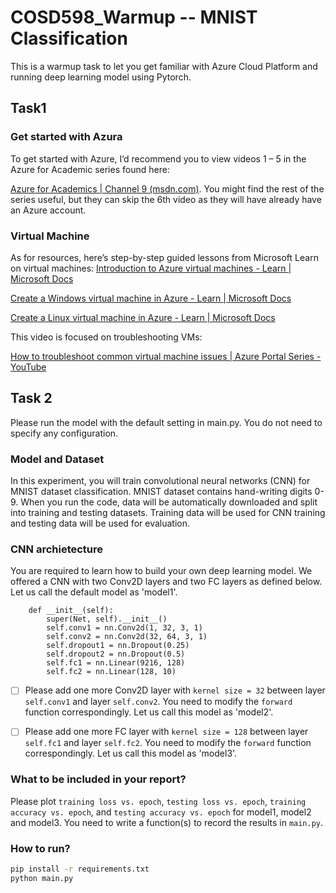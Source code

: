 # COSD598_Warmup -- MNIST Classification
This is a warmup task to let you get familiar with Azure Cloud Platform and running deep learning model using Pytorch.

## Task1

### Get started with Azura

To get started with Azure, I’d recommend you to view videos 1 – 5 in the Azure for Academic series found here:

<a href="https://channel9.msdn.com/Series/Azure-for-Academics">Azure for Academics | Channel 9 (msdn.com)</a>. You might find the rest of the series useful, but they can skip the 6th video as they will have already have an Azure account.

### Virtual Machine

As for resources, here’s step-by-step guided lessons from Microsoft Learn on virtual machines:
<a href="https://docs.microsoft.com/en-us/learn/modules/intro-to-azure-virtual-machines/">Introduction to Azure virtual machines - Learn | Microsoft Docs</a>

<a href="https://docs.microsoft.com/en-us/learn/modules/create-windows-virtual-machine-in-azure/">Create a Windows virtual machine in Azure - Learn | Microsoft Docs</a>

<a href="https://docs.microsoft.com/en-us/learn/modules/create-linux-virtual-machine-in-azure/">Create a Linux virtual machine in Azure - Learn | Microsoft Docs</a>
 
This video is focused on troubleshooting VMs: 

<a href="https://www.youtube.com/watch?v=MAJrN-2IPY8">How to troubleshoot common virtual machine issues | Azure Portal Series - YouTube</a>

## Task 2
Please run the model with the default setting in main.py. You do not need to specify any configuration. 

### Model and Dataset

In this experiment, you will train convolutional neural networks (CNN) for MNIST dataset classification. MNIST dataset contains hand-writing digits 0-9. When you run the code, data will be automatically downloaded and split into training and testing datasets. Training data will be used for CNN training and testing data will be used for evaluation. 

### CNN archietecture

You are required to learn how to build your own deep learning model. We offered a CNN with two Conv2D layers and two FC layers as defined below. Let us call the default model as 'model1'.
```
    def __init__(self):
        super(Net, self).__init__()
        self.conv1 = nn.Conv2d(1, 32, 3, 1)
        self.conv2 = nn.Conv2d(32, 64, 3, 1)
        self.dropout1 = nn.Dropout(0.25)
        self.dropout2 = nn.Dropout(0.5)
        self.fc1 = nn.Linear(9216, 128)
        self.fc2 = nn.Linear(128, 10)
```
- [ ] Please add one more Conv2D layer with `kernel size = 32` between layer `self.conv1` and layer `self.conv2`. You need to modify the `forward` function correspondingly. Let us call this model as 'model2'.
- [ ] Please add one more FC layer with `kernel size = 128` between layer `self.fc1` and layer `self.fc2`. You need to modify the `forward` function correspondingly. Let us call this model as 'model3'.


### What to be included in your report?
Please plot `training loss vs. epoch`, `testing loss vs. epoch`, `training accuracy vs. epoch`, and `testing accuracy vs. epoch` for model1, model2 and model3. You need to write a function(s) to record the results in `main.py`.

### How to run?
```bash
pip install -r requirements.txt
python main.py
```
